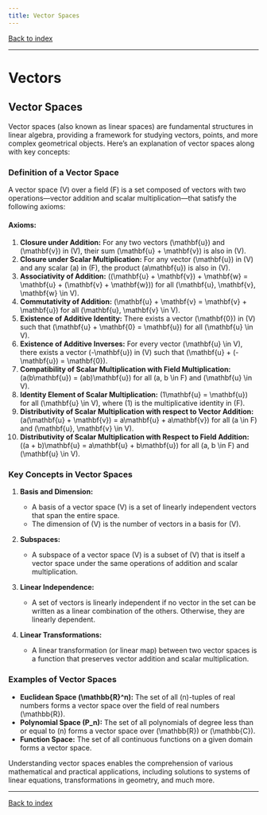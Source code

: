 ```yaml
---
title: Vector Spaces
---
```


[Back to index](index.html)

---
# Vectors
## Vector Spaces

Vector spaces (also known as linear spaces) are fundamental structures in linear algebra, providing a framework for studying vectors, points, and more complex geometrical objects. Here’s an explanation of vector spaces along with key concepts:

### Definition of a Vector Space

A vector space \(V\) over a field \(F\) is a set composed of vectors with two operations—vector addition and scalar multiplication—that satisfy the following axioms:

#### Axioms:

1. **Closure under Addition:** For any two vectors \(\mathbf{u}\) and \(\mathbf{v}\) in \(V\), their sum \(\mathbf{u} + \mathbf{v}\) is also in \(V\).
2. **Closure under Scalar Multiplication:** For any vector \(\mathbf{u}\) in \(V\) and any scalar \(a\) in \(F\), the product \(a\mathbf{u}\) is also in \(V\).
3. **Associativity of Addition:** \((\mathbf{u} + \mathbf{v}) + \mathbf{w} = \mathbf{u} + (\mathbf{v} + \mathbf{w})\) for all \(\mathbf{u}, \mathbf{v}, \mathbf{w} \in V\).
4. **Commutativity of Addition:** \(\mathbf{u} + \mathbf{v} = \mathbf{v} + \mathbf{u}\) for all \(\mathbf{u}, \mathbf{v} \in V\).
5. **Existence of Additive Identity:** There exists a vector \(\mathbf{0}\) in \(V\) such that \(\mathbf{u} + \mathbf{0} = \mathbf{u}\) for all \(\mathbf{u} \in V\).
6. **Existence of Additive Inverses:** For every vector \(\mathbf{u} \in V\), there exists a vector \(-\mathbf{u}\) in \(V\) such that \(\mathbf{u} + (-\mathbf{u}) = \mathbf{0}\).
7. **Compatibility of Scalar Multiplication with Field Multiplication:** \(a(b\mathbf{u}) = (ab)\mathbf{u}\) for all \(a, b \in F\) and \(\mathbf{u} \in V\).
8. **Identity Element of Scalar Multiplication:** \(1\mathbf{u} = \mathbf{u}\) for all \(\mathbf{u} \in V\), where \(1\) is the multiplicative identity in \(F\).
9. **Distributivity of Scalar Multiplication with respect to Vector Addition:** \(a(\mathbf{u} + \mathbf{v}) = a\mathbf{u} + a\mathbf{v}\) for all \(a \in F\) and \(\mathbf{u}, \mathbf{v} \in V\).
10. **Distributivity of Scalar Multiplication with Respect to Field Addition:** \((a + b)\mathbf{u} = a\mathbf{u} + b\mathbf{u}\) for all \(a, b \in F\) and \(\mathbf{u} \in V\).

### Key Concepts in Vector Spaces

1. **Basis and Dimension:**
   - A basis of a vector space \(V\) is a set of linearly independent vectors that span the entire space. 
   - The dimension of \(V\) is the number of vectors in a basis for \(V\).

2. **Subspaces:**
   - A subspace of a vector space \(V\) is a subset of \(V\) that is itself a vector space under the same operations of addition and scalar multiplication.

3. **Linear Independence:**
   - A set of vectors is linearly independent if no vector in the set can be written as a linear combination of the others. Otherwise, they are linearly dependent.

4. **Linear Transformations:**
   - A linear transformation (or linear map) between two vector spaces is a function that preserves vector addition and scalar multiplication.

### Examples of Vector Spaces

- **Euclidean Space \(\mathbb{R}^n\):** The set of all \(n\)-tuples of real numbers forms a vector space over the field of real numbers \(\mathbb{R}\).
- **Polynomial Space \(P_n\):** The set of all polynomials of degree less than or equal to \(n\) forms a vector space over \(\mathbb{R}\) or \(\mathbb{C}\).
- **Function Space:** The set of all continuous functions on a given domain forms a vector space.

Understanding vector spaces enables the comprehension of various mathematical and practical applications, including solutions to systems of linear equations, transformations in geometry, and much more.

---
[Back to index](index.html)
